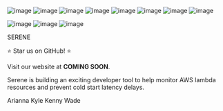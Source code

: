 ![image](https://github.com/oslabs-beta/Serene/assets/112911565/f2eb4dbf-3c1c-40c5-86d0-0dd7967458dc)
![image](https://github.com/oslabs-beta/Serene/assets/112911565/02369bd0-1de9-48e3-af3d-08e2b676955e)
![image](https://github.com/oslabs-beta/Serene/assets/112911565/f83a68ce-183f-4265-b326-4defeaa1fd09)
![image](https://github.com/oslabs-beta/Serene/assets/112911565/4d06b138-ca4e-40a3-83ba-41cf66c83005)
![image](https://github.com/oslabs-beta/Serene/assets/112911565/687e83d4-c644-41d9-a6f6-dae2c870573f)
![image](https://github.com/oslabs-beta/Serene/assets/112911565/5142df33-1fa8-426b-8133-dea7579a8fde)
![image](https://github.com/oslabs-beta/Serene/assets/112911565/8d586a20-cb64-4990-8b6d-a253602ff41c)
![image](https://github.com/oslabs-beta/Serene/assets/112911565/a17f650c-3b6d-48cc-bcbd-3db72946f4b5)

![image](https://github.com/oslabs-beta/Serene/assets/112911565/5ca543b2-7545-4ae7-95bd-a9c1037cfdba)
![image](https://github.com/oslabs-beta/Serene/assets/112911565/d572d12a-083a-41b2-9ebe-8cea6d8fd7ec)
![image](https://github.com/oslabs-beta/Serene/assets/112911565/17ad761e-fdc8-482e-9ce4-7eaf8791cb62)


SERENE

⭐️ Star us on GitHub! ⭐️

Visit our website at **COMING SOON**.

Serene is building an exciting developer tool to help monitor AWS lambda resources and prevent cold start latency delays. 

Arianna Kyle Kenny Wade
